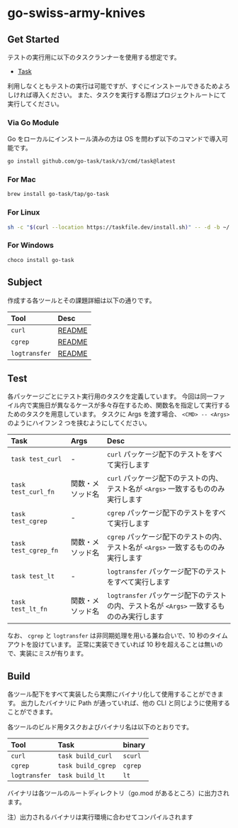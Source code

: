 # go-swiss-army-knives

## Get Started

テストの実行用に以下のタスクランナーを使用する想定です。

- [Task](https://taskfile.dev/)

利用しなくともテストの実行は可能ですが、すぐにインストールできるためよろしければ導入ください。
また、タスクを実行する際はプロジェクトルートにて実行してください。

### Via Go Module

Go をローカルにインストール済みの方は OS を問わず以下のコマンドで導入可能です。

```bash
go install github.com/go-task/task/v3/cmd/task@latest
```

### For Mac

```bash
brew install go-task/tap/go-task
```

### For Linux

```bash
sh -c "$(curl --location https://taskfile.dev/install.sh)" -- -d -b ~/.local/bin
```

### For Windows

```bash
choco install go-task
```

## Subject

作成する各ツールとその課題詳細は以下の通りです。

| Tool          | Desc                              |
| :------------ | :-------------------------------- |
| `curl`        | [README](./curl/README.md)        |
| `cgrep`       | [README](./cgrep/README.md)       |
| `logtransfer` | [README](./logtransfer/README.md) |

## Test

各パッケージごとにテスト実行用のタスクを定義しています。
今回は同一ファイル内で実施日が異なるケースが多々存在するため、関数名を指定して実行するためのタスクを用意しています。
タスクに Args を渡す場合、 `<CMD> -- <Args>` のようにハイフン 2 つを挟むようにしてください。

| Task                 | Args             | Desc                                                                                     |
| :------------------- | :--------------- | :--------------------------------------------------------------------------------------- |
| `task test_curl`     | -                | `curl` パッケージ配下のテストをすべて実行します                                          |
| `task test_curl_fn`  | 関数・メソッド名 | `curl` パッケージ配下のテストの内、テスト名が `<Args>` 一致するもののみ実行します        |
| `task test_cgrep`    | -                | `cgrep` パッケージ配下のテストをすべて実行します                                         |
| `task test_cgrep_fn` | 関数・メソッド名 | `cgrep` パッケージ配下のテストの内、テスト名が `<Args>` 一致するもののみ実行します       |
| `task test_lt`       | -                | `logtransfer` パッケージ配下のテストをすべて実行します                                   |
| `task test_lt_fn`    | 関数・メソッド名 | `logtransfer` パッケージ配下のテストの内、テスト名が `<Args>` 一致するもののみ実行します |

なお、 `cgrep` と `logtransfer` は非同期処理を用いる兼ね合いで、10 秒のタイムアウトを設けています。
正常に実装できていれば 10 秒を超えることは無いので、実装にミスが有ります。

## Build

各ツール配下をすべて実装したら実際にバイナリ化して使用することができます。
出力したバイナリに Path が通っていれば、他の CLI と同じように使用することができます。

各ツールのビルド用タスクおよびバイナリ名は以下のとおりです。

| Tool          | Task               | binary  |
| :------------ | :----------------- | :------ |
| `curl`        | `task build_curl`  | `scurl` |
| `cgrep`       | `task build_cgrep` | `cgrep` |
| `logtransfer` | `task build_lt`    | `lt`    |

バイナリは各ツールのルートディレクトリ（go.mod があるところ）に出力されます。

注）出力されるバイナリは実行環境に合わせてコンパイルされます
